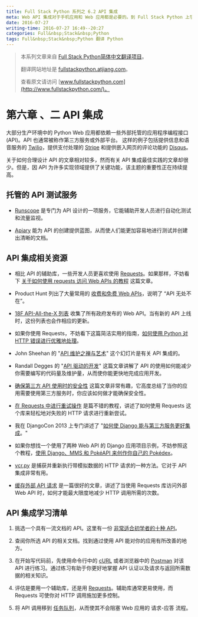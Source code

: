 ```yaml
---
title: Full Stack Python 系列之 6.2 API 集成
meta: Web API 集成对于手机应用和 Web 应用都是必要的。到 Full Stack Python 上学习更多关于 API 集成的知识。
date: 2016-07-27
writing-time: 2016-07-27 16:49--20:27
categories: Full&nbsp;Stack&nbsp;Python
tags: Full&nbsp;Stack&nbsp;Python 翻译 Python
---
```


> 本系列文章来自 [Full Stack Python简体中文翻译项目](https://github.com/haiiiiiyun/fullstackpython.cn)。
>
> 翻译网站地址是 [fullstackpython.atjiang.com](http://fullstackpython.atjiang.com)。
>
> 查看原文请访问 [www.fullstackpython.com](http://www.fullstackpython.com/)。

# 第六章 、二 API 集成

大部分生产环境中的 Python Web 应用都依赖一些外部托管的应用程序编程接口 (API)。API 也通常被称作第三方服务或外部平台。 这样的例子包括提供信息和语音服务的 [Twilio](https://www.twilio.com/docs/)，提供支付处理的 [Stripe](https://stripe.com/docs/api) 和提供嵌入网页的评论功能的 [Disqus](https://disqus.com/api/docs/)。

关于如何合理设计 API 的文章相对较多，然而有关 API 集成最佳实践的文章却很少。但是，因 API 为许多实现领域提供了关键功能，该主题的重要性正在持续提高。


## 托管的 API 测试服务
* [Runscope](https://www.runscope.com/) 是专门为 API 设计的一项服务，它能辅助开发人员进行自动化测试和流量监视。

* [Apiary](http://apiary.io/) 能为 API 的创建提供蓝图，从而使人们能更加容易地进行测试并创建出清晰的文档。


## API 集成相关资源
* 相比 API 的辅助库，一些开发人员更喜欢使用 [Requests](http://docs.python-requests.org/en/latest/)。如果那样，不妨看下 [关于如何使用 requests 访问 Web APIs 的教程](http://engineering.hackerearth.com/2014/08/21/python-requests-module/) 这篇文章。

* Product Hunt 列出了大量常用的 [收费和免费 Web APIs](https://www.producthunt.com/e/an-api-for-everything)，说明了 “API 无处不在”。

* [18F API-All-the-X 列表](http://18f.github.io/API-All-the-X/) 收集了所有政府发布的 Web API。当有新的 API 上线时，这份列表也会作相应的更新。

* 如果你使用 Requests，不妨看下这篇简洁实用的指南，[如何使用 Python 对 HTTP 错误进行优雅地处理](http://www.mobify.com/blog/http-requests-are-hard/)。

* John Sheehan 的 "[API 维护之禅与艺术](https://speakerdeck.com/johnsheehan/zen-and-the-art-of-api-maintenance)" 这个幻灯片是有关 API 集成的。

* Randall Degges 的 "[API 驱动的开发](https://stormpath.com/blog/api-driven-development/)" 这篇文章讲解了 API 的使用如何能减少你需要编写的代码量及维护量，从而使你能更快地完成应用开发。

* [确保第三方 API 使用时的安全性](http://www.slideshare.net/SmartBear_Software/safe-sex-with-thirdparty-apis) 这篇文章非常有趣，它高度总结了当你的应用需要使用第三方服务时，你应该如何做才能确保安全性。

* [在 Requests 中进行重试操作](http://www.coglib.com/~icordasc/blog/2014/12/retries-in-requests.html) 是篇不错的教程，讲述了如何使用 Requests 这个库来轻松地对失败的 HTTP 请求进行重新尝试。

* 我在 DjangoCon 2013 上专门讲述了 "[如何使 Django 能与第三方服务更好集成](http://www.youtube.com/watch?v=iGP8DQIqxXs)。"

* 如果你想找一个使用了两种 Web API 的 Django 应用项目示例，不妨参照这个教程，[使用 Django、MMS 和 PokéAPI 来创作你自己的 Pokédex](https://www.twilio.com/blog/2014/11/build-your-own-pokedex-with-django-mms-and-pokeapi.html)。

* [vcr.py](https://www.brianthicks.com/2014/12/01/test-apis-properly-with-vcr-py/) 是捕获并重新执行带模拟数据的 HTTP 请求的一种方法。它对于 API 集成非常有用。

* [缓存外部 API 请求](https://realpython.com/blog/python/caching-external-api-requests/) 是一篇很好的文章，讲述了当使用 Requests 库访问外部 Web API 时，如何才能最大限度地减少 HTTP 调用所需的次数。


## API 集成学习清单
1. 挑选一个具有一流文档的 API。这里有一份 [非常适合初学者的十种 API](https://medium.com/she-hacks-hacker-academy/4d3c43be9386)。

1. 查阅你所选 API 的相关文档。找到通过使用 API 能对你的应用有所改善的地方。

1. 在开始写代码前，先使用命令行中的 [cURL](http://curl.haxx.se/) 或者浏览器中的 [Postman](http://www.getpostman.com/) 对该 API 进行练习。通过练习有助于你更好地掌握 API 认证以及请求与返回所需数据的相关知识。

1. 评估是要用一个辅助库，还是用 [Requests](http://docs.python-requests.org/en/latest/)。辅助库通常更易使用，而 Requests 可使你对 HTTP 调用施加更多控制。

1. 将 API 调用移到 [任务队列](http://fullstackpython.atjiang.com/task-queues.html)，从而使其不会阻塞 Web 应用的 请求-应答 流程。
